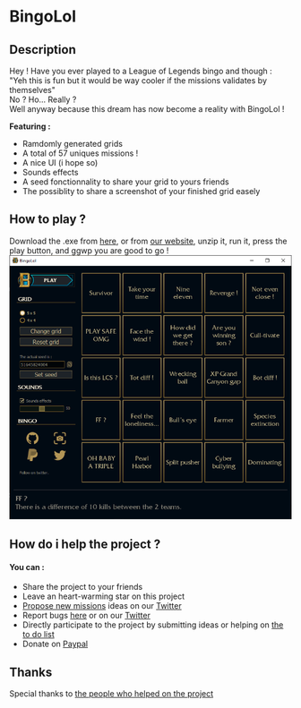 # BingoLol

## Description

Hey ! Have you ever played to a League of Legends bingo and though : "Yeh this is fun but it would be way cooler if the missions validates by themselves"<br/>
No ? Ho... Really ?<br/>
Well anyway because this dream has now become a reality with BingoLol !<br/>

**Featuring :**
* Ramdomly generated grids
* A total of 57 uniques missions !
* A nice UI (i hope so)
* Sounds effects
* A seed fonctionnality to share your grid to yours friends
* The possiblity to share a screenshot of your finished grid easely

## How to play ?
Download the .exe from [here](https://github.com/TrOllOchamO/BingoLol/releases/download/latest/BingoLol.exe), or from [our website](https://vad3l.github.io/BingoLeagueofLegends.github.io/), unzip it, run it, press the play button, and ggwp you are good to go ! <br>
[<img src="./BingoLol/resources/images/md_github_images/BingoLol.png" width="550"/>](./BingoLol/resources/images/md_github_images/BingoLol.png)

## How do i help the project ?
#### You can :
* Share the project to your friends
* Leave an heart-warming star on this project
* [Propose new missions](https://github.com/TrOllOchamO/BingoLolMissions/blob/main/MissionsChart.md) ideas on our [Twitter](https://twitter.com/BingoLolOff?t=13NYAyNQcbNKwDJpfPyWow&s=09)
* Report bugs [here](https://github.com/TrOllOchamO/BingoLol/issues) or on our [Twitter](https://twitter.com/BingoLolOff?t=13NYAyNQcbNKwDJpfPyWow&s=09)
* Directly participate to the project by submitting ideas or helping on [the to do list](https://github.com/TrOllOchamO/BingoLol/blob/main/ToDoList.md)
* Donate on [Paypal](https://paypal.me/TrOllOchamO?locale.x=fr_FR)

## Thanks
Special thanks to [the people who helped on the project](https://github.com/TrOllOchamO/BingoLol/blob/main/Thanks.md)


